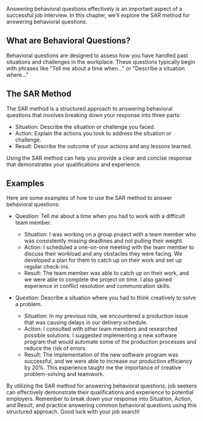 
Answering behavioral questions effectively is an important aspect of a successful job interview. In this chapter, we'll explore the SAR method for answering behavioral questions.

What are Behavioral Questions?
------------------------------

Behavioral questions are designed to assess how you have handled past situations and challenges in the workplace. These questions typically begin with phrases like "Tell me about a time when..." or "Describe a situation where..."

The SAR Method
--------------

The SAR method is a structured approach to answering behavioral questions that involves breaking down your response into three parts:

* Situation: Describe the situation or challenge you faced.
* Action: Explain the actions you took to address the situation or challenge.
* Result: Describe the outcome of your actions and any lessons learned.

Using the SAR method can help you provide a clear and concise response that demonstrates your qualifications and experience.

Examples
--------

Here are some examples of how to use the SAR method to answer behavioral questions:

* Question: Tell me about a time when you had to work with a difficult team member.

  * Situation: I was working on a group project with a team member who was consistently missing deadlines and not pulling their weight.
  * Action: I scheduled a one-on-one meeting with the team member to discuss their workload and any obstacles they were facing. We developed a plan for them to catch up on their work and set up regular check-ins.
  * Result: The team member was able to catch up on their work, and we were able to complete the project on time. I also gained experience in conflict resolution and communication skills.
* Question: Describe a situation where you had to think creatively to solve a problem.

  * Situation: In my previous role, we encountered a production issue that was causing delays in our delivery schedule.
  * Action: I consulted with other team members and researched possible solutions. I suggested implementing a new software program that would automate some of the production processes and reduce the risk of errors.
  * Result: The implementation of the new software program was successful, and we were able to increase our production efficiency by 20%. This experience taught me the importance of creative problem-solving and teamwork.

By utilizing the SAR method for answering behavioral questions, job seekers can effectively demonstrate their qualifications and experience to potential employers. Remember to break down your response into Situation, Action, and Result, and practice answering common behavioral questions using this structured approach. Good luck with your job search!
